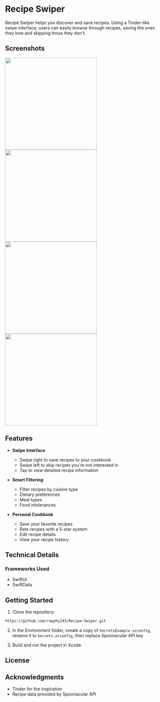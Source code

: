 # Recipe Swiper

Recipe Swiper helps you discover and save recipes. Using a Tinder-like swipe interface, users can easily browse through recipes, saving the ones they love and skipping those they don't.
## Screenshots
<p>
<img src="https://i.rap.ph/Simulator_Screenshot_i_Phone_16_Pro_2025_05_13_at_09_48_32-MT3hxDa1.png" width="300">
<img src="https://i.rap.ph/Simulator_Screenshot_i_Phone_16_Pro_2025_05_13_at_09_49_09-BEgvQmsW.png" width="300">
<img src="https://i.rap.ph/Simulator_Screenshot_i_Phone_16_Pro_2025_05_13_at_09_49_19-GlwEu35T.png" width="300">
<img src="https://i.rap.ph/Simulator_Screenshot_i_Phone_16_Pro_2025_05_13_at_11_12_40-HY17VaJd.png" width="300">
</p>

## Features

- **Swipe Interface**
  - Swipe right to save recipes to your cookbook
  - Swipe left to skip recipes you're not interested in
  - Tap to view detailed recipe information

- **Smart Filtering**
  - Filter recipes by cuisine type
  - Dietary preferences
  - Meal types
  - Food intolerances

- **Personal Cookbook**
  - Save your favorite recipes
  - Rate recipes with a 5-star system
  - Edit recipe details
  - View your recipe history

## Technical Details

### Frameworks Used
- SwiftUI
- SwiftData

## Getting Started

1. Clone the repository:
```bash
https://github.com/rapphy243/Recipe-Swiper.git
```
2. In the Environment folder, create a copy of `SecretsExample.xcconfig`, rename it to `Secrets.xcconfig`, then replace Spoonacular API key

3. Build and run the project in Xcode.

## License


## Acknowledgments
- Tinder for the inspiration
- Recipe data provided by Spoonacular API
